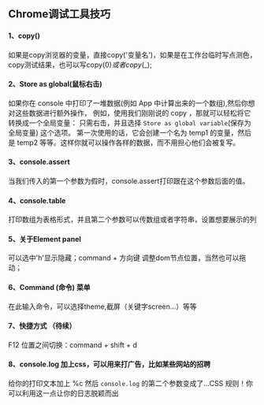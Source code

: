 ## Chrome调试工具技巧
#### 1、copy()  
如果是copy浏览器的变量，直接copy('变量名')，如果是在工作台临时写点测色，copy测试结果，也可以写copy($0)或者copy($_);  
#### 2、Store as global(鼠标右击)  
如果你在 console 中打印了一堆数据(例如 App 中计算出来的一个数组),然后你想对这些数据进行额外操作，
例如，使用我们刚刚说的 copy ，那就可以轻松将它转换成一个全局变量：
只需右击，并且选择 `Store as global variable`(保存为全局变量) 这个选项。
第一次使用的话，它会创建一个名为 temp1 的变量，然后是 temp2
等等。这样你就可以操作各样的数据，而不用担心他们会被复写。  
#### 3、console.assert  
当我们传入的第一个参数为假时，console.assert打印跟在这个参数后面的值。  
#### 4、console.table
打印数组为表格形式，并且第二个参数可以传数组或者字符串，设置想要展示的列
#### 5、关于Element panel
可以选中'h'显示隐藏；command + 方向键 调整dom节点位置，当然也可以拖动；
#### 6、Command (命令) 菜单
在此输入命令，可以选择theme,截屏（关键字screen...）等等
#### 7、快捷方式 （待续）
F12 位置之间切换：command + shift + d  
#### 8、console.log 加上css，可以用来打广告，比如某些网站的招聘
给你的打印文本加上 %c 然后 `console.log` 的第二个参数变成了...CSS 规则！你可以利用这一点让你的日志脱颖而出


